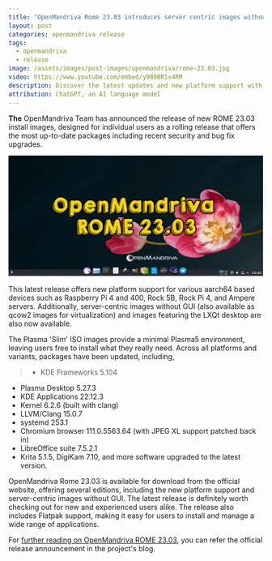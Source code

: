 ```yaml
---
title: "OpenMandriva Rome 23.03 introduces server centric images without GUI"
layout: post
categories: openmandriva release
tags:
  - openmandriva
  - release
image: /assets/images/post-images/openmandriva/rome-23.03.jpg
video: https://www.youtube.com/embed/y989BR1x4RM
description: Discover the latest updates and new platform support with OpenMandriva Rome 23.03 release. Get the most up-to-date packages and optimized performance.
attribution: ChatGPT, an AI language model
---
```


**The** OpenMandriva Team has announced the release of new ROME 23.03 install images, designed for individual users as a rolling release that offers the most up-to-date packages including recent security and bug fix upgrades.

![OpenMandriva ROME 23.03 featured image](/assets/images/post-images/openmandriva/rome-23.03.jpg)

This latest release offers new platform support for various aarch64 based devices such as Raspberry Pi 4 and 400, Rock 5B, Rock Pi 4, and Ampere servers. Additionally, server-centric images without GUI (also available as qcow2 images for virtualization) and images featuring the LXQt desktop are also now available.

The Plasma 'Slim' ISO images provide a minimal Plasma5 environment, leaving users free to install what they really need. Across all platforms and variants, packages have been updated, including,

> - KDE Frameworks 5.104
- Plasma Desktop 5.27.3
- KDE Applications 22.12.3
- Kernel 6.2.6 (built with clang)
- LLVM/Clang 15.0.7
- systemd 253.1
- Chromium browser 111.0.5563.64 (with JPEG XL support patched back in)
- LibreOffice suite 7.5.2.1
- Krita 5.1.5, DigiKam 7.10, and more software upgraded to the latest version.

OpenMandriva Rome 23.03 is available for download from the official website, offering several editions, including the new platform support and server-centric images without GUI. The latest release is definitely worth checking out for new and experienced users alike. The release also includes Flatpak support, making it easy for users to install and manage a wide range of applications.

For [further reading on OpenMandriva ROME 23.03](https://www.openmandriva.org/en/news/article/openmandriva-rome-23-03), you can refer the official release announcement in the project's blog.
